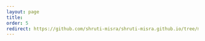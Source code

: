 ```yaml
---
layout: page
title: 
order: 5
redirect: https://github.com/shruti-misra/shruti-misra.github.io/tree/master/assets/pdf/ShrutiMisra_General.pdf
---
```


